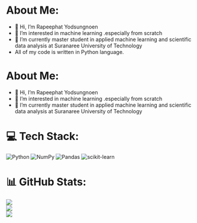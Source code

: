 <h1> About Me: </h1>

- 👋 Hi, I’m Rapeephat Yodsungnoen
- 👀 I’m interested in machine learning .especially from scratch
- 🌱 I’m currently master student in applied machine learning and scientific data analysis at Suranaree University of Technology
- All of my code is written in Python language.

# About Me:

- 👋 Hi, I’m Rapeephat Yodsungnoen<br>
- 👀 I’m interested in machine learning .especially from scratch<br>
- 🌱 I’m currently master student in applied machine learning and scientific data analysis at Suranaree University of Technology<br>

# 💻 Tech Stack:
![Python](https://img.shields.io/badge/python-3670A0?style=for-the-badge&logo=python&logoColor=ffdd54) ![NumPy](https://img.shields.io/badge/numpy-%23013243.svg?style=for-the-badge&logo=numpy&logoColor=white) ![Pandas](https://img.shields.io/badge/pandas-%23150458.svg?style=for-the-badge&logo=pandas&logoColor=white) ![scikit-learn](https://img.shields.io/badge/scikit--learn-%23F7931E.svg?style=for-the-badge&logo=scikit-learn&logoColor=white)
# 📊 GitHub Stats:
![](https://github-readme-stats.vercel.app/api?username=men31&theme=solarized-light&hide_border=false&include_all_commits=false&count_private=false)<br/>
![](https://github-readme-streak-stats.herokuapp.com/?user=men31&theme=solarized-light&hide_border=false)<br/>
![](https://github-readme-stats.vercel.app/api/top-langs/?username=men31&theme=solarized-light&hide_border=false&include_all_commits=false&count_private=false&layout=compact)

<!-- Proudly created with GPRM ( https://gprm.itsvg.in ) -->


<!---
men31/men31 is a ✨ special ✨ repository because its `README.md` (this file) appears on your GitHub profile.
You can click the Preview link to take a look at your changes.
--->
